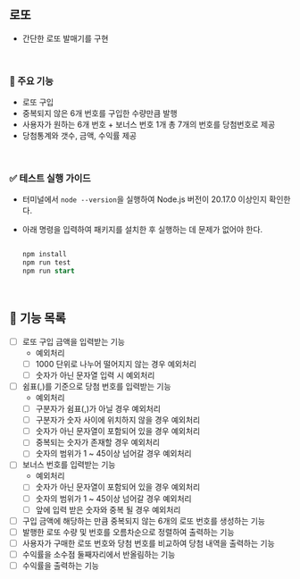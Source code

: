 ## 로또

- 간단한 로또 발매기를 구현

<br/>

### 🧐 주요 기능

- 로또 구입
- 중복되지 않은 6개 번호를 구입한 수량만큼 발행
- 사용자가 원하는 6개 번호 + 보너스 번호 1개 총 7개의 번호를 당첨번호로 제공
- 당첨통계와 갯수, 금액, 수익률 제공

<br/>

### ✅ 테스트 실행 가이드

- 터미널에서 `node --version`을 실행하여 Node.js 버전이 20.17.0 이상인지 확인한다.
- 아래 명령을 입력하여 패키지를 설치한 후 실행하는 데 문제가 없어야 한다.

  ```sql

  npm install
  npm run test
  npm run start

  ```

<br/>

## 🚀 기능 목록

- [ ] 로또 구입 금액을 입력받는 기능
  - 예외처리
  - [ ] 1000 단위로 나누어 떨어지지 않는 경우 예외처리
  - [ ] 숫자가 아닌 문자열 입력 시 예외처리
- [ ] 쉼표(,)를 기준으로 당첨 번호를 입력받는 기능
  - 예외처리
  - [ ] 구분자가 쉼표(,)가 아닐 경우 예외처리
  - [ ] 구분자가 숫자 사이에 위치하지 않을 경우 예외처리
  - [ ] 숫자가 아닌 문자열이 포함되어 있을 경우 예외처리
  - [ ] 중복되는 숫자가 존재할 경우 예외처리
  - [ ] 숫자의 범위가 1 ~ 45이상 넘어갈 경우 예외처리
- [ ] 보너스 번호를 입력받는 기능
  - 예외처리
  - [ ] 숫자가 아닌 문자열이 포함되어 있을 경우 예외처리
  - [ ] 숫자의 범위가 1 ~ 45이상 넘어갈 경우 예외처리
  - [ ] 앞에 입력 받은 숫자와 중복 될 경우 예외처리
- [ ] 구입 금액에 해당하는 만큼 중복되지 않는 6개의 로또 번호를 생성하는 기능
- [ ] 발행한 로또 수량 및 번호를 오름차순으로 정렬하여 출력하는 기능
- [ ] 사용자가 구매한 로또 번호와 당첨 번호를 비교하여 당첨 내역을 출력하는 기능
- [ ] 수익률을 소수점 둘째자리에서 반올림하는 기능
- [ ] 수익률을 출력하는 기능
